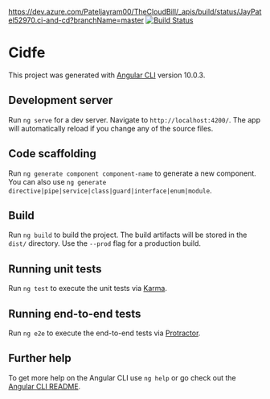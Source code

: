 https://dev.azure.com/Pateljayram00/TheCloudBill/_apis/build/status/JayPatel52970.ci-and-cd?branchName=master
[![Build Status](https://dev.azure.com/Pateljayram00/TheCloudBill/_apis/build/status/JayPatel52970.ci-and-cd?branchName=master)](https://dev.azure.com/Pateljayram00/TheCloudBill/_build/latest?definitionId=2&branchName=master)
# Cidfe

This project was generated with [Angular CLI](https://github.com/angular/angular-cli) version 10.0.3.

## Development server

Run `ng serve` for a dev server. Navigate to `http://localhost:4200/`. The app will automatically reload if you change any of the source files.

## Code scaffolding

Run `ng generate component component-name` to generate a new component. You can also use `ng generate directive|pipe|service|class|guard|interface|enum|module`.

## Build

Run `ng build` to build the project. The build artifacts will be stored in the `dist/` directory. Use the `--prod` flag for a production build.

## Running unit tests

Run `ng test` to execute the unit tests via [Karma](https://karma-runner.github.io).

## Running end-to-end tests

Run `ng e2e` to execute the end-to-end tests via [Protractor](http://www.protractortest.org/).

## Further help

To get more help on the Angular CLI use `ng help` or go check out the [Angular CLI README](https://github.com/angular/angular-cli/blob/master/README.md).
